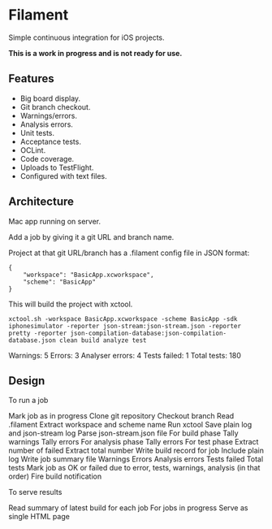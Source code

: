 # Filament

Simple continuous integration for iOS projects.

**This is a work in progress and is not ready for use.**

## Features

* Big board display.
* Git branch checkout.
* Warnings/errors.
* Analysis errors.
* Unit tests.
* Acceptance tests.
* OCLint.
* Code coverage.
* Uploads to TestFlight.
* Configured with text files.

## Architecture

Mac app running on server.

Add a job by giving it a git URL and branch name.

Project at that git URL/branch has a .filament config file in JSON format:

	{
		"workspace": "BasicApp.xcworkspace",
		"scheme": "BasicApp"
	}

This will build the project with xctool.

	xctool.sh -workspace BasicApp.xcworkspace -scheme BasicApp -sdk iphonesimulator -reporter json-stream:json-stream.json -reporter pretty -reporter json-compilation-database:json-compilation-database.json clean build analyze test

Warnings: 5
Errors: 3
Analyser errors: 4
Tests failed: 1
Total tests: 180

## Design

To run a job

Mark job as in progress
Clone git repository
Checkout branch
Read .filament
	Extract workspace and scheme name
Run xctool
Save plain log and json-stream log
Parse json-stream.json file
	For build phase
		Tally warnings
		Tally errors
	For analysis phase
		Tally errors
	For test phase
		Extract number of failed
		Extract total number
Write build record for job
	Include plain log
	Write job summary file
		Warnings
		Errors
		Analysis errors
		Tests failed
		Total tests
Mark job as OK or failed due to error, tests, warnings, analysis (in that order)
Fire build notification

To serve results

Read summary of latest build for each job
For jobs in progress
Serve as single HTML page
